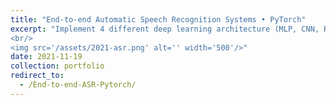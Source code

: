 ```yaml
---
title: "End-to-end Automatic Speech Recognition Systems • PyTorch"
excerpt: "Implement 4 different deep learning architecture (MLP, CNN, RNN, ANN) to parse audio sentences (feature extraction).
<br/>
<img src='/assets/2021-asr.png' alt='' width='500'/>"
date: 2021-11-19
collection: portfolio
redirect_to: 
  - /End-to-end-ASR-Pytorch/
---
```

